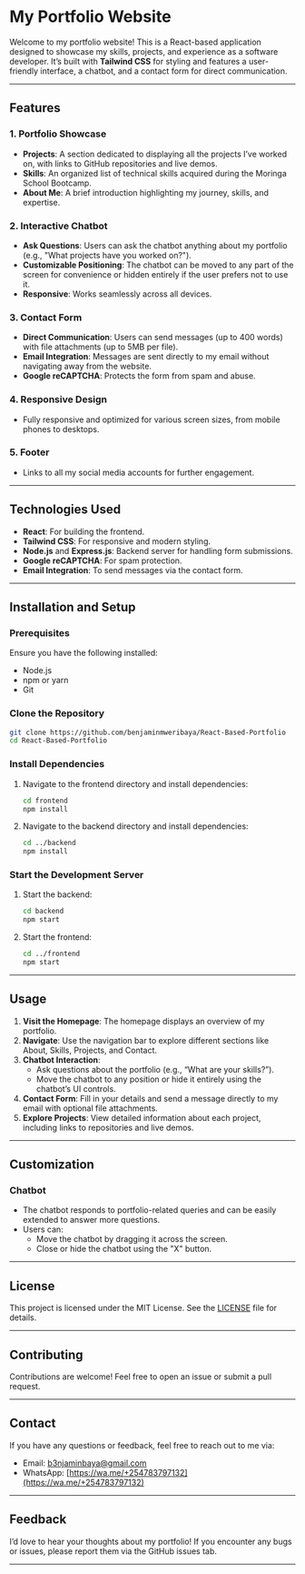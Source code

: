 # My Portfolio Website

Welcome to my portfolio website! This is a React-based application designed to showcase my skills, projects, and experience as a software developer. It’s built with **Tailwind CSS** for styling and features a user-friendly interface, a chatbot, and a contact form for direct communication.

---

## Features

### 1. **Portfolio Showcase**
- **Projects**: A section dedicated to displaying all the projects I’ve worked on, with links to GitHub repositories and live demos.
- **Skills**: An organized list of technical skills acquired during the Moringa School Bootcamp.
- **About Me**: A brief introduction highlighting my journey, skills, and expertise.

### 2. **Interactive Chatbot**
- **Ask Questions**: Users can ask the chatbot anything about my portfolio (e.g., "What projects have you worked on?").
- **Customizable Positioning**: The chatbot can be moved to any part of the screen for convenience or hidden entirely if the user prefers not to use it.
- **Responsive**: Works seamlessly across all devices.

### 3. **Contact Form**
- **Direct Communication**: Users can send messages (up to 400 words) with file attachments (up to 5MB per file).
- **Email Integration**: Messages are sent directly to my email without navigating away from the website.
- **Google reCAPTCHA**: Protects the form from spam and abuse.

### 4. **Responsive Design**
- Fully responsive and optimized for various screen sizes, from mobile phones to desktops.

### 5. **Footer**
- Links to all my social media accounts for further engagement.

---

## Technologies Used

- **React**: For building the frontend.
- **Tailwind CSS**: For responsive and modern styling.
- **Node.js** and **Express.js**: Backend server for handling form submissions.
- **Google reCAPTCHA**: For spam protection.
- **Email Integration**: To send messages via the contact form.

---

## Installation and Setup

### Prerequisites
Ensure you have the following installed:
- Node.js
- npm or yarn
- Git

### Clone the Repository
```bash
git clone https://github.com/benjaminmweribaya/React-Based-Portfolio
cd React-Based-Portfolio
```

### Install Dependencies
1. Navigate to the frontend directory and install dependencies:
   ```bash
   cd frontend
   npm install
   ```
2. Navigate to the backend directory and install dependencies:
   ```bash
   cd ../backend
   npm install
   ```

### Start the Development Server
1. Start the backend:
   ```bash
   cd backend
   npm start
   ```
2. Start the frontend:
   ```bash
   cd ../frontend
   npm start
   ```

---

## Usage

1. **Visit the Homepage**: The homepage displays an overview of my portfolio.
2. **Navigate**: Use the navigation bar to explore different sections like About, Skills, Projects, and Contact.
3. **Chatbot Interaction**: 
   - Ask questions about the portfolio (e.g., “What are your skills?”).
   - Move the chatbot to any position or hide it entirely using the chatbot’s UI controls.
4. **Contact Form**: Fill in your details and send a message directly to my email with optional file attachments.
5. **Explore Projects**: View detailed information about each project, including links to repositories and live demos.

---

## Customization

### Chatbot
- The chatbot responds to portfolio-related queries and can be easily extended to answer more questions.
- Users can:
  - Move the chatbot by dragging it across the screen.
  - Close or hide the chatbot using the "X" button.

---

## License
This project is licensed under the MIT License. See the [LICENSE](./LICENSE) file for details.

---

## Contributing
Contributions are welcome! Feel free to open an issue or submit a pull request.

---

## Contact
If you have any questions or feedback, feel free to reach out to me via:
- Email: [b3njaminbaya@gmail.com](mailto:b3njaminbaya@gmail.com)
- WhatsApp: [https://wa.me/+254783797132](https://wa.me/+254783797132)

---

## Feedback
I’d love to hear your thoughts about my portfolio! If you encounter any bugs or issues, please report them via the GitHub issues tab.

---


